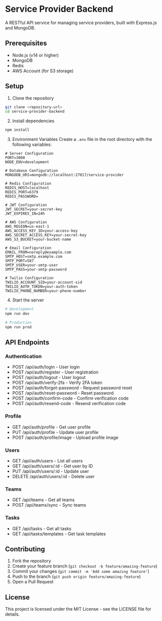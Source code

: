 # Service Provider Backend

A RESTful API service for managing service providers, built with Express.js and MongoDB.

## Prerequisites

- Node.js (v14 or higher)
- MongoDB
- Redis
- AWS Account (for S3 storage)

## Setup

1. Clone the repository
```bash
git clone <repository-url>
cd service-provider-backend
```

2. Install dependencies
```bash
npm install
```

3. Environment Variables
Create a `.env` file in the root directory with the following variables:

```env
# Server Configuration
PORT=3000
NODE_ENV=development

# Database Configuration
MONGODB_URI=mongodb://localhost:27017/service-provider

# Redis Configuration
REDIS_HOST=localhost
REDIS_PORT=6379
REDIS_PASSWORD=

# JWT Configuration
JWT_SECRET=your-secret-key
JWT_EXPIRES_IN=24h

# AWS Configuration
AWS_REGION=us-east-1
AWS_ACCESS_KEY_ID=your-access-key
AWS_SECRET_ACCESS_KEY=your-secret-key
AWS_S3_BUCKET=your-bucket-name

# Email Configuration
EMAIL_FROM=noreply@example.com
SMTP_HOST=smtp.example.com
SMTP_PORT=587
SMTP_USER=your-smtp-user
SMTP_PASS=your-smtp-password

# Twilio Configuration
TWILIO_ACCOUNT_SID=your-account-sid
TWILIO_AUTH_TOKEN=your-auth-token
TWILIO_PHONE_NUMBER=your-phone-number
```

4. Start the server
```bash
# Development
npm run dev

# Production
npm run prod
```

## API Endpoints

### Authentication
- POST /api/auth/login - User login
- POST /api/auth/register - User registration
- POST /api/auth/logout - User logout
- POST /api/auth/verify-2fa - Verify 2FA token
- POST /api/auth/forgot-password - Request password reset
- POST /api/auth/reset-password - Reset password
- POST /api/auth/confirm-code - Confirm verification code
- POST /api/auth/resend-code - Resend verification code

### Profile
- GET /api/auth/profile - Get user profile
- PUT /api/auth/profile - Update user profile
- POST /api/auth/profile/image - Upload profile image

### Users
- GET /api/auth/users - List all users
- GET /api/auth/users/:id - Get user by ID
- PUT /api/auth/users/:id - Update user
- DELETE /api/auth/users/:id - Delete user

### Teams
- GET /api/teams - Get all teams
- POST /api/teams/sync - Sync teams

### Tasks
- GET /api/tasks - Get all tasks
- GET /api/tasks/templates - Get task templates

## Contributing

1. Fork the repository
2. Create your feature branch (`git checkout -b feature/amazing-feature`)
3. Commit your changes (`git commit -m 'Add some amazing feature'`)
4. Push to the branch (`git push origin feature/amazing-feature`)
5. Open a Pull Request

## License

This project is licensed under the MIT License - see the LICENSE file for details. 
